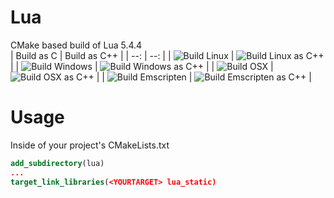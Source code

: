 # Lua
CMake based build of Lua 5.4.4  
| Build as C | Build as C++ |
| --: | --: |
| ![Build Linux](https://github.com/walterschell/Lua/actions/workflows/build-linux.yml/badge.svg?branch=master) | ![Build Linux as C++](https://github.com/walterschell/Lua/actions/workflows/build-linux-cxx.yml/badge.svg?branch=master) |
| ![Build Windows](https://github.com/walterschell/Lua/actions/workflows/build-windows.yml/badge.svg?branch=master) | ![Build Windows as C++](https://github.com/walterschell/Lua/actions/workflows/build-windows-cxx.yml/badge.svg?branch=master) |
| ![Build OSX](https://github.com/walterschell/Lua/actions/workflows/build-osx.yml/badge.svg?branch=master) | ![Build OSX as C++](https://github.com/walterschell/Lua/actions/workflows/build-osx-cxx.yml/badge.svg?branch=master) |
| ![Build Emscripten](https://github.com/walterschell/Lua/actions/workflows/build-emscripten.yml/badge.svg?branch=master) | ![Build Emscripten as C++](https://github.com/walterschell/Lua/actions/workflows/build-emscripten-cxx.yml/badge.svg?branch=master) |
# Usage
Inside of your project's CMakeLists.txt
```cmake
add_subdirectory(lua)
...
target_link_libraries(<YOURTARGET> lua_static)
```
